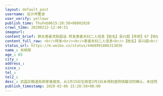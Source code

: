 ```yaml
---
layout: default_post
username: 设计师曹波
user_verify: yellowv
publish_time: ThuFeb0615:28:58+08002020
crawl_time: 20200212-12:40:51
imageurl: 
content_brief: 肺炎患者求助超话 转发患者夫妇二人信息【姓名】吴兴超【年龄】67【地址】武昌区粮道街郭家巷【病情描述】武昌区粮道街郭家巷居民，从1月15日生病至2月2日未得到医院核酸试剂确认，未住院，目前已经呼吸、行动困难。有高血压，糖尿病病史，目前一直吃药，1月15日出现感冒症状，在家吃药后缓 ...全文
content_full_raw: <br/>转发<br/><br/>患者夫妇二人信息<br/>【姓名】吴兴超<br/>【年龄】67<br/>【地址】武昌区粮道街郭家巷<br/>【病情描述】武昌区粮道街郭家巷居民，从1月15日生病至2月2日未得到医院核酸试剂确认，未住院，目前已经呼吸、行动困难。有高血压，糖尿病病史，目前一直吃药，1月15日出现感冒症状，在家吃药后缓解，1月24日开始发烧，咳嗽，在家吃药反复发烧37-38.5°左右，28日症状加重咳嗽肺部有痛感，CT检查肺部有片状磨玻璃影，提示双肺感染。医生口头确诊新型病毒肺炎，回家吃药隔离。持续发烧至2月2日症状加重，呼吸困难，喘气。（附件为1月24日医院检查结果）<br/>【联系人和电话】吴隆旋18062070680庞欢15623819928<br/><br/>【姓名】肖柄荣<br/>【年龄】65<br/>【地址】武昌区粮道街郭家巷<br/>【病情描述】武昌区粮道街郭家巷居民，从1月15日生病至2月2日未得到医院核酸试剂确认，未住院，目前已经呼吸、行动困难。在家照顾老伴，29日晚开始发烧，症状急，并持续腹泻发烧，2月1日晚高烧到39°多。去年12月曾做过心脏支架。<br/>【联系人和电话】吴隆旋18062070680庞欢15623819928
status_url: https://m.weibo.cn/status/4468991806313836
name_: 肖柄荣
age_: 65
city_: 
address_: 
since_: 
tel_: 
tel2_: 
desc_: 武昌区粮道街郭家巷居民，从1月15日生病至2月2日未得到医院核酸试剂确认，未住院，目前已经呼吸、行动困难。在家照顾老伴，29日晚开始发烧，症状急，并持续腹泻发烧，2月1日晚高烧到39°多。去年12月曾做过心脏支架。
publish_timestamp: 2020-02-06 15:28:58+08:00
---
```

